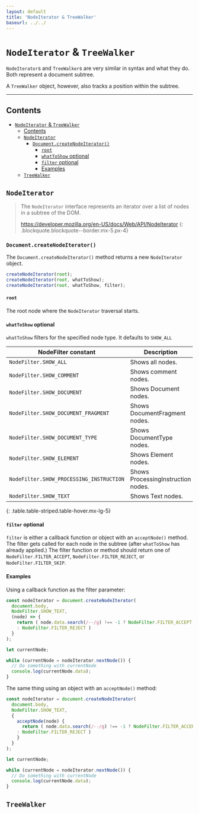 ```yaml
---
layout: default
title: 'NodeIterator & TreeWalker'
baseurl: ../../
---
```


# `NodeIterator` & `TreeWalker`

`NodeIterator`s and `TreeWalker`s are very similar in syntax and what they do.
Both represent a document subtree.

A `TreeWalker` object, however, also tracks a position within the subtree.

-----

## Contents

- [`NodeIterator` \& `TreeWalker`](#nodeiterator--treewalker)
  - [Contents](#contents)
  - [`NodeIterator`](#nodeiterator)
    - [`Document.createNodeIterator()`](#documentcreatenodeiterator)
      - [`root`](#root)
      - [`whatToShow` optional](#whattoshow-optional)
      - [`filter` optional](#filter-optional)
      - [Examples](#examples)
  - [`TreeWalker`](#treewalker)

## `NodeIterator`

> The `NodeIterator` interface represents an iterator over a list of nodes in a subtree of the DOM.
>
> <https://developer.mozilla.org/en-US/docs/Web/API/NodeIterator>
{: .blockquote.blockquote--border.mx-5.px-4}

### `Document.createNodeIterator()`

The `Document.createNodeIterator()` method returns a new `NodeIterator` object.

```javascript
createNodeIterator(root);
createNodeIterator(root, whatToShow);
createNodeIterator(root, whatToShow, filter);
```

#### `root`

The root node where the `NodeIterator` traversal starts.

#### `whatToShow` <span class="typography__optional">optional</span>

`whatToShow` filters for the specified node type. It defaults to `SHOW_ALL`

| NodeFilter constant | Description |
|---------------------|-------------|
| `NodeFilter.SHOW_ALL` | Shows all nodes. |
| `NodeFilter.SHOW_COMMENT` | Shows comment nodes. |
| `NodeFilter.SHOW_DOCUMENT` | Shows Document nodes. |
| `NodeFilter.SHOW_DOCUMENT_FRAGMENT` | Shows DocumentFragment nodes. |
| `NodeFilter.SHOW_DOCUMENT_TYPE` | Shows DocumentType nodes. |
| `NodeFilter.SHOW_ELEMENT` | Shows Element nodes. |
| `NodeFilter.SHOW_PROCESSING_INSTRUCTION` | Shows ProcessingInstruction nodes. |
| `NodeFilter.SHOW_TEXT` | Shows Text nodes. |
{: .table.table-striped.table-hover.mx-lg-5}

#### `filter` <span class="typography__optional">optional</span>

`filter` is either a callback function or object with an `acceptNode()` method.
The filter gets called for each node in the subtree (after `whatToShow` has already applied.)
The filter function or method should return one of `NodeFilter.FILTER_ACCEPT`, `NodeFilter.FILTER_REJECT`, or `NodeFilter.FILTER_SKIP`.

#### Examples

Using a callback function as the filter parameter:
```javascript
const nodeIterator = document.createNodeIterator(
  document.body,
  NodeFilter.SHOW_TEXT,
  (node) => {
    return ( node.data.search(/--/g) !== -1 ? NodeFilter.FILTER_ACCEPT
    : NodeFilter.FILTER_REJECT )
  }
);

let currentNode;

while (currentNode = nodeIterator.nextNode()) {
  // Do something with currentNode
  console.log(currentNode.data);
}
```

The same thing using an object with an `acceptNode()` method:
```javascript
const nodeIterator = document.createNodeIterator(
  document.body,
  NodeFilter.SHOW_TEXT,
  {
    acceptNode(node) {
      return ( node.data.search(/--/g) !== -1 ? NodeFilter.FILTER_ACCEPT
    : NodeFilter.FILTER_REJECT )
    }
  }
);

let currentNode;

while (currentNode = nodeIterator.nextNode()) {
  // Do something with currentNode
  console.log(currentNode.data);
}
```

## `TreeWalker`

